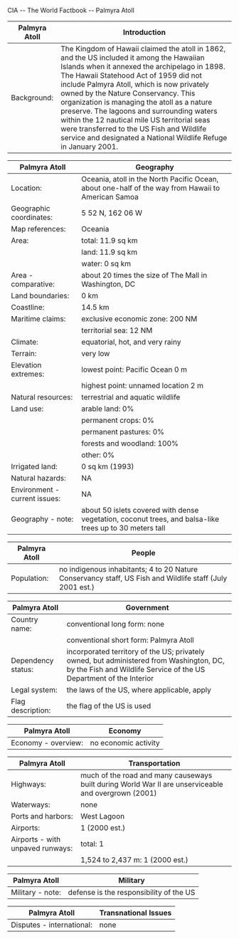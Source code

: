 CIA -- The World Factbook -- Palmyra Atoll

| Palmyra Atoll | Introduction |
| --- | --- |
| Background: | The Kingdom of Hawaii claimed the atoll in 1862, and the US included it among the Hawaiian Islands when it annexed the archipelago in 1898. The Hawaii Statehood Act of 1959 did not include Palmyra Atoll, which is now privately owned by the Nature Conservancy. This organization is managing the atoll as a nature preserve. The lagoons and surrounding waters within the 12 nautical mile US territorial seas were transferred to the US Fish and Wildlife service and designated a National Wildlife Refuge in January 2001. |

| Palmyra Atoll | Geography |
| --- | --- |
| Location: | Oceania, atoll in the North Pacific Ocean, about one-half of the way from Hawaii to American Samoa |
| Geographic coordinates: | 5 52 N, 162 06 W |
| Map references: | Oceania |
| Area: | total: 11.9 sq km |
| | land: 11.9 sq km |
| | water: 0 sq km |
| Area - comparative: | about 20 times the size of The Mall in Washington, DC |
| Land boundaries: | 0 km |
| Coastline: | 14.5 km |
| Maritime claims: | exclusive economic zone: 200 NM |
| | territorial sea: 12 NM |
| Climate: | equatorial, hot, and very rainy |
| Terrain: | very low |
| Elevation extremes: | lowest point: Pacific Ocean 0 m |
| | highest point: unnamed location 2 m |
| Natural resources: | terrestrial and aquatic wildlife |
| Land use: | arable land: 0% |
| | permanent crops: 0% |
| | permanent pastures: 0% |
| | forests and woodland: 100% |
| | other: 0% |
| Irrigated land: | 0 sq km (1993) |
| Natural hazards: | NA |
| Environment - current issues: | NA |
| Geography - note: | about 50 islets covered with dense vegetation, coconut trees, and balsa-like trees up to 30 meters tall |

| Palmyra Atoll | People |
| --- | --- |
| Population: | no indigenous inhabitants; 4 to 20 Nature Conservancy staff, US Fish and Wildlife staff (July 2001 est.) |

| Palmyra Atoll | Government |
| --- | --- |
| Country name: | conventional long form: none |
| | conventional short form: Palmyra Atoll |
| Dependency status: | incorporated territory of the US; privately owned, but administered from Washington, DC, by the Fish and Wildlife Service of the US Department of the Interior |
| Legal system: | the laws of the US, where applicable, apply |
| Flag description: | the flag of the US is used |

| Palmyra Atoll | Economy |
| --- | --- |
| Economy - overview: | no economic activity |

| Palmyra Atoll | Transportation |
| --- | --- |
| Highways: | much of the road and many causeways built during World War II are unserviceable and overgrown (2001) |
| Waterways: | none |
| Ports and harbors: | West Lagoon |
| Airports: | 1 (2000 est.) |
| Airports - with unpaved runways: | total: 1 |
| | 1,524 to 2,437 m: 1 (2000 est.) |

| Palmyra Atoll | Military |
| --- | --- |
| Military - note: | defense is the responsibility of the US |

| Palmyra Atoll | Transnational Issues |
| --- | --- |
| Disputes - international: | none |
